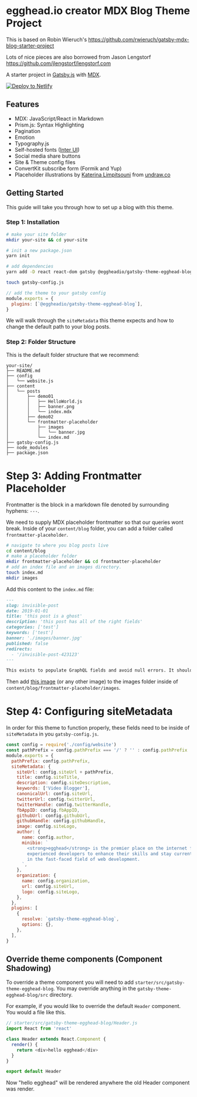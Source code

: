 # egghead.io creator MDX Blog Theme Project

This is based on Robin Wieruch's https://github.com/rwieruch/gatsby-mdx-blog-starter-project

Lots of nice pieces are also borrowed from Jason Lengstorf https://github.com/jlengstorf/lengstorf.com

A starter project in [Gatsby.js](https://www.gatsbyjs.org/) with [MDX](https://github.com/mdx-js/mdx).

[![Deploy to Netlify](https://www.netlify.com/img/deploy/button.svg)](https://app.netlify.com/start/deploy?repository=https://github.com/eggheadio/gatsby-starter-egghead-blog)

## Features

- MDX: JavaScript/React in Markdown
- Prism.js: Syntax Highlighting
- Pagination
- Emotion
- Typography.js
- Self-hosted fonts ([Inter UI](https://rsms.me/inter/))
- Social media share buttons
- Site & Theme config files
- ConvertKit subscribe form (Formik and Yup)
- Placeholder illustrations by [Katerina Limpitsouni](https://twitter.com/ninalimpi) from [undraw.co](https://undraw.co/)

## Getting Started

This guide will take you through how to set up a blog with this theme.

### Step 1: Installation

```bash
# make your site folder
mkdir your-site && cd your-site

# init a new package.json
yarn init

# add dependencies
yarn add -D react react-dom gatsby @eggheadio/gatsby-theme-egghead-blog

touch gatsby-config.js
```

```js
// add the theme to your gatsby config
module.exports = {
  plugins: [`@eggheadio/gatsby-theme-egghead-blog`],
}
```

We will walk through the `siteMetadata` this theme expects and how to change the default path to your blog posts.

### Step 2: Folder Structure

This is the default folder structure that we recommend:

```
your-site/
├── README.md
├── config
│   └── website.js
├── content
│   └── posts
│       ├── demo01
│       │   ├── HelloWorld.js
│       │   ├── banner.png
│       │   └── index.mdx
│       ├── demo02
│       └── frontmatter-placeholder
│           ├── images
│           │   └── banner.jpg
│           └── index.md
├── gatsby-config.js
├── node_modules
├── package.json
```

# Step 3: Adding Frontmatter Placeholder

Frontmatter is the block in a markdown file denoted by surrounding hyphens: `---`.

We need to supply MDX placeholder frontmatter so that our queries wont break. Inside of your `content/blog` folder, you can add a folder called `frontmatter-placeholder`.

```bash
# navigate to where you blog posts live
cd content/blog
# make a placeholder folder
mkdir frontmatter-placeholder && cd frontmatter-placeholder
# add an index file and an images directory.
touch index.md
mkdir images
```

Add this content to the `index.md` file:

```markdown
---
slug: invisible-post
date: 2019-01-01
title: 'this post is a ghost'
description: 'this post has all of the right fields'
categories: ['test']
keywords: ['test']
banner: './images/banner.jpg'
published: false
redirects:
  - '/invisible-post-423123'
---

This exists to populate GraphQL fields and avoid null errors. It should contain all of the available frontmatter.
```

Then add [this image](./example/content/posts/frontmatter-placeholder/images/banner.jpg) (or any other image) to the images folder inside of `content/blog/frontmatter-placeholder/images`.

# Step 4: Configuring siteMetadata

In order for this theme to function properly, these fields need to be inside of `siteMetadata` in you `gatsby-config.js`.

```js
const config = require('./config/website')
const pathPrefix = config.pathPrefix === '/' ? '' : config.pathPrefix
module.exports = {
  pathPrefix: config.pathPrefix,
  siteMetadata: {
    siteUrl: config.siteUrl + pathPrefix,
    title: config.siteTitle,
    description: config.siteDescription,
    keywords: ['Video Blogger'],
    canonicalUrl: config.siteUrl,
    twitterUrl: config.twitterUrl,
    twitterHandle: config.twitterHandle,
    fbAppID: config.fbAppID,
    githubUrl: config.githubUrl,
    githubHandle: config.githubHandle,
    image: config.siteLogo,
    author: {
      name: config.author,
      minibio: `
        <strong>egghead</strong> is the premier place on the internet for 
        experienced developers to enhance their skills and stay current
        in the fast-faced field of web development.
      `,
    },
    organization: {
      name: config.organization,
      url: config.siteUrl,
      logo: config.siteLogo,
    },
  },
  plugins: [
    {
      resolve: `gatsby-theme-egghead-blog`,
      options: {},
    },
  ],
}
```

## Override theme components (Component Shadowing)

To override a theme component you will need to add `starter/src/gatsby-theme-egghead-blog`. You may override anything in the `gatsby-theme-egghead-blog/src` directory.

For example, if you would like to override the default `Header` component. You would a file like this.

```js
// starter/src/gatsby-theme-egghead-blog/Header.js
import React from 'react'

class Header extends React.Component {
  render() {
    return <div>hello egghead</div>
  }
}

export default Header
```

Now "hello egghead" will be rendered anywhere the old Header component was render.
